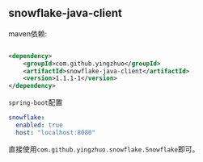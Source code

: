## snowflake-java-client

maven依赖:

```xml

<dependency>
    <groupId>com.github.yingzhuo</groupId>
    <artifactId>snowflake-java-client</artifactId>
    <version>1.1.1-1</version>
</dependency>
```

`spring-boot`配置

```yaml
snowflake:
  enabled: true
  host: "localhost:8080"
```

直接使用`com.github.yingzhuo.snowflake.Snowflake`即可。
